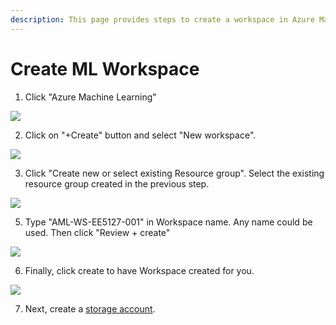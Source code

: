 ```yaml
---
description: This page provides steps to create a workspace in Azure Machine Learning.
---
```


# Create ML Workspace

1. Click "Azure Machine Learning"

![](https://ajeuwbhvhr.cloudimg.io/colony-recorder.s3.amazonaws.com/files/2023-03-09/d0d298cd-45a0-4279-8da6-0e03b6e089dd/File.jpeg?tl\_px=180,0\&br\_px=926,420\&sharp=0.8\&width=560\&wat\_scale=50\&wat=1\&wat\_opacity=0.7\&wat\_gravity=northwest\&wat\_url=https://colony-labs-public.s3.us-east-2.amazonaws.com/images/watermarks/watermark\_default.png\&wat\_pad=262,94)

2. Click on "+Create" button and select "New workspace".

![](https://ajeuwbhvhr.cloudimg.io/colony-recorder.s3.amazonaws.com/files/2023-03-09/4d2aacf0-43b6-4f0b-8896-920f30cad46f/File.jpeg?tl\_px=0,0\&br\_px=746,420\&sharp=0.8\&width=560\&wat\_scale=50\&wat=1\&wat\_opacity=0.7\&wat\_gravity=northwest\&wat\_url=https://colony-labs-public.s3.us-east-2.amazonaws.com/images/watermarks/watermark\_default.png\&wat\_pad=60,118)

3. Click "Create new or select existing Resource group". Select the existing resource group created in the previous step.

![](https://ajeuwbhvhr.cloudimg.io/colony-recorder.s3.amazonaws.com/files/2023-03-09/8fe99d7d-4d06-49d5-9cec-f56fb0b6437f/File.jpeg?tl\_px=0,193\&br\_px=746,613\&sharp=0.8\&width=560\&wat\_scale=50\&wat=1\&wat\_opacity=0.7\&wat\_gravity=northwest\&wat\_url=https://colony-labs-public.s3.us-east-2.amazonaws.com/images/watermarks/watermark\_default.png\&wat\_pad=224,142)

5. Type "AML-WS-EE5127-001" in Workspace name. Any name could be used. Then click "Review + create"

![](https://ajeuwbhvhr.cloudimg.io/colony-recorder.s3.amazonaws.com/files/2023-03-09/0eab1c25-9e15-40f7-8668-2f3bfcc6341e/File.jpeg?tl\_px=0,193\&br\_px=746,613\&sharp=0.8\&width=560\&wat\_scale=50\&wat=1\&wat\_opacity=0.7\&wat\_gravity=northwest\&wat\_url=https://colony-labs-public.s3.us-east-2.amazonaws.com/images/watermarks/watermark\_default.png\&wat\_pad=54,274)

6. Finally, click create to have Workspace created for you.

![](https://ajeuwbhvhr.cloudimg.io/colony-recorder.s3.amazonaws.com/files/2023-03-09/84e394a7-5f05-4755-83ba-74ef2a891631/File.jpeg?tl\_px=0,193\&br\_px=746,613\&sharp=0.8\&width=560\&wat\_scale=50\&wat=1\&wat\_opacity=0.7\&wat\_gravity=northwest\&wat\_url=https://colony-labs-public.s3.us-east-2.amazonaws.com/images/watermarks/watermark\_default.png\&wat\_pad=48,276)

7. Next, create a [storage account](create-storage-account.md).

